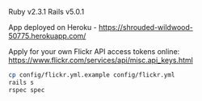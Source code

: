 Ruby v2.3.1
Rails v5.0.1

App deployed on Heroku - https://shrouded-wildwood-50775.herokuapp.com/

Apply for your own Flickr API access tokens online:
https://www.flickr.com/services/api/misc.api_keys.html

```bash
cp config/flickr.yml.example config/flickr.yml
rails s
rspec spec
```
